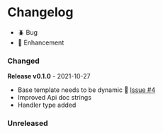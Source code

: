 # Changelog

- 🪲 Bug
- 🎈 Enhancement

### Changed

**Release v0.1.0** - 2021-10-27
- Base template needs to be dynamic 🎈 [Issue #4](https://github.com/joegasewicz/gorilla-controllers/issues/4)
- Improved Api doc strings
- Handler type added


### Unreleased
